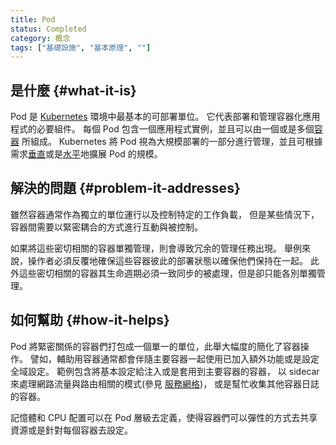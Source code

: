 ```yaml
---
title: Pod
status: Completed
category: 概念
tags: ["基礎設施", "基本原理", ""]
---
```


## 是什麼 {#what-it-is}

Pod 是 [Kubernetes](/zh-tw/kubernetes/) 環境中最基本的可部署單位。
它代表部署和管理容器化應用程式的必要組件。
每個 Pod 包含一個應用程式實例，並且可以由一個或是多個[容器](/zh-tw/container/) 所組成。
Kubernetes 將 Pod 視為大規模部署的一部分進行管理，並且可根據需求[垂直](/zh-tw/vertical-scaling/)或是[水平](/zh-tw/horizontal-scaling/)地擴展 Pod 的規模。

## 解決的問題 {#problem-it-addresses}

雖然容器通常作為獨立的單位運行以及控制特定的工作負載，
但是某些情況下，容器間需要以緊密耦合的方式進行互動與被控制。

如果將這些密切相關的容器單獨管理，則會導致冗余的管理任務出現。
舉例來說，操作者必須反覆地確保這些容器彼此的部署狀態以確保他們保持在一起。
此外這些密切相關的容器其生命週期必須一致同步的被處理，但是卻只能各別單獨管理。

## 如何幫助 {#how-it-helps}

Pod 將緊密關係的容器們打包成一個單一的單位，此舉大幅度的簡化了容器操作。
譬如，輔助用容器通常都會伴隨主要容器一起使用已加入額外功能或是設定全域設定。
範例包含將基本設定給注入或是套用到主要容器的容器，
以 sidecar 來處理網路流量與路由相關的模式(參見 [服務網格](/zh-tw/service-mesh/))，
或是幫忙收集其他容器日誌的容器。

記憶體和 CPU 配置可以在 Pod 層級去定義，使得容器們可以彈性的方式去共享資源或是針對每個容器去設定。

